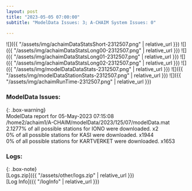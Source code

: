```yaml
---
layout: post
title: "2023-05-05 07:00:00"
subtitle: "ModelData Issues: 3; A-CHAIM System Issues: 0"

---
```


![]({{ "/assets/img/achaimDataStatsShort-2312507.png" | relative_url }})
![]({{ "/assets/img/achaimDataStatsLong00-2312507.png" | relative_url }})
![]({{ "/assets/img/achaimDataStatsLong01-2312507.png" | relative_url }})
![]({{ "/assets/img/achaimDataStatsLong02-2312507.png" | relative_url }})
![]({{ "/assets/img/modelDataDataStats-2312507.png" | relative_url }})
![]({{ "/assets/img/modelDataStationStats-2312507.png" | relative_url }})
![]({{ "/assets/img/achaimRunTime-2312507.png" | relative_url }})


### ModelData Issues:  
  
{: .box-warning}  
 ModelData report for 05-May-2023 07:15:08   
 /home2/achaim1/A-CHAIM/modelData/2023/125/07/modelData.mat   
 2.1277% of all possible stations for IONO were downloaded. x2   
 0% of all possible stations for KASI were downloaded. x1944   
 0% of all possible stations for KARTVERKET were downloaded. x1653   
  


### Logs:  
  
{: .box-note}  
[Logs.zip]({{ "/assets/other/logs.zip" | relative_url }})  
[Log Info]({{ "/logInfo" | relative_url }})  

